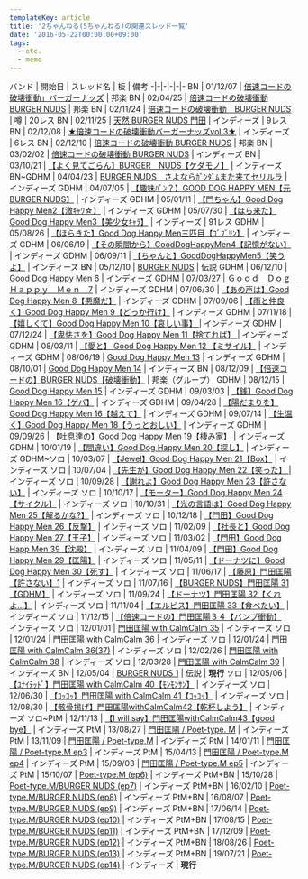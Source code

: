 ```yaml
---
templateKey: article
title: '2ちゃんねる(5ちゃんねる)の関連スレッド一覧'
date: '2016-05-22T00:00:00+09:00'
tags:
  - etc.
  - memo
---
```

バンド | 開始日 | スレッド名 | 板 | 備考
-|-|-|-|-|-
BN | 01/12/07 | [倍速コードの破壊衝動」バーガーナッズ](http://music.2ch.net/test/read.cgi/musicj/1007654819/) | 邦楽
BN | 02/04/25 | [倍速コードの破壊衝動BURGER NUDS](http://tv3.2ch.net/test/read.cgi/musicj/1019734230) | 邦楽
BN | 02/11/24 | [倍速コードの破壊衝動　BURGER NUDS](http://human.2ch.net/test/read.cgi/uwasa/1038145203/) | 噂 | 20レス
BN | 02/11/25 | [天然 BURGER NUDS 門田](http://music.2ch.net/test/read.cgi/minor/1038150709/) | インディーズ | 9レス
BN | 02/12/08 | [★倍速コードの破壊衝動バーガーナッズvol.3★](http://music.2ch.net/test/read.cgi/minor/1039274464/) | インディーズ | 6レス
BN | 02/12/10 | [倍速コードの破壊衝動 BURGER NUDS](http://tv3.2ch.net/test/read.cgi/musicj/1039472074/) | 邦楽
BN | 03/02/02 | [倍速コードの破壊衝動 BURGER NUDS](http://music2.2ch.net/test/read.cgi/minor/1045835552/) | インディーズ
BN | 03/10/21 | [【よく見てごらん】BURGER　NUDS【ケダモノ】](http://music3.2ch.net/test/read.cgi/minor/1066664029/) | インディーズ
BN~GDHM | 04/04/23 | [BURGER NUDS　さよならｶﾞﾝﾀﾞﾑまた来てセリルラ](http://music4.2ch.net/test/read.cgi/minor/1082710011/) | インディーズ
GDHM | 04/07/05 | [【趣味ﾊﾞﾝ？】GOOD DOG HAPPY MEN【元BURGER NUDS】](http://music4.2ch.net/test/read.cgi/minor/1089008788/) | インディーズ
GDHM | 05/01/11 | [【門ちゃん】Good Dog Happy Men2【激ｷｬﾜ☆】](http://music4.2ch.net/test/read.cgi/minor/1105433548/) | インディーズ
GDHM | 05/07/30 | [【ほら来た】Good Dog Happy Men3【美少女ｷｬﾗ】](http://music4.2ch.net/test/read.cgi/minor/1122671054/) | インディーズ | 91レス
GDHM | 05/08/26 | [【ほらきた】Good Dog Happy Men三匹目【ｺﾞﾌﾞﾘﾝ】](http://music4.2ch.net/test/read.cgi/minor/1125059837/) | インディーズ
GDHM | 06/06/19 | [【その瞬間から】GoodDogHappyMen4【記憶がない】](http://music6.2ch.net/test/read.cgi/minor/1150708367/) | インディーズ
GDHM | 06/09/11 | [【ちゃんと】GoodDogHappyMen5【笑うよ】](http://music6.2ch.net/test/read.cgi/minor/1157905223/) | インディーズ
BN | 05/12/10 | [BURGER NUDS](http://music4.2ch.net/test/read.cgi/legend/1134204114/) | 伝説
GDHM | 06/12/10 | [Good Dog Happy Men 6](http://music8.2ch.net/test/read.cgi/minor/1165746846/) | インディーズ
GDHM | 07/03/27 | [Ｇｏｏｄ　Ｄｏｇ　Ｈａｐｐｙ　Ｍｅｎ　7](http://music8.2ch.net/test/read.cgi/minor/1174937458/) | インディーズ
GDHM | 07/06/30 | [【あの声は】Good Dog Happy Men 8【悪魔だ】](http://music8.2ch.net/test/read.cgi/minor/1183183384/) | インディーズ
GDHM | 07/09/06 | [【雨と仲良く】Good Dog Happy Men 9【どっか行け】](http://music8.2ch.net/test/read.cgi/minor/1189076132/) | インディーズ
GDHM | 07/11/18 | [【嬉しくて】Good Dog Happy Men 10【哀しい事】 ](http://music8.2ch.net/test/read.cgi/minor/1195364271/) | インディーズ
GDHM | 07/12/24 | [【卑怯さを】Good Dog Happy Men 11【捨てれば】 ](http://music8.2ch.net/test/read.cgi/minor/1198472177/) | インディーズ
GDHM | 08/03/11 | [【愛と】 Good Dog Happy Men 12 【ミサイル】](http://music8.2ch.net/test/read.cgi/minor/1205229756/) | インディーズ
GDHM | 08/06/19 | [Good Dog Happy Men 13](http://mamono.2ch.net/test/read.cgi/minor/1213867764/) | インディーズ
GDHM | 08/10/01 | [Good Dog Happy Men 14](http://mamono.2ch.net/test/read.cgi/minor/1222865160/) | インディーズ
BN | 08/12/09 | [【倍速コードの】BURGER NUDS【破壊衝動】](http://toro.2ch.net/test/read.cgi/musicjg/1228792234/) | 邦楽（グループ）
GDHM | 08/12/15 | [Good Dog Happy Men 15](http://mamono.2ch.net/test/read.cgi/minor/1229280512/) | インディーズ
GDHM | 09/03/03 | [【銭】Good Dog Happy Men 16【ゲバ】](http://mamono.2ch.net/test/read.cgi/minor/1236058923/) | インディーズ
GDHM | 09/04/28 | [【陽だまりを】Good Dog Happy Men 16【越えて】](http://anchorage.2ch.net/test/read.cgi/minor/1240894009/) | インディーズ
GDHM | 09/07/14 | [【生温く】Good Dog Happy Men 18【うっとおしい】](http://anchorage.2ch.net/test/read.cgi/minor/1247522494/) | インディーズ
GDHM | 09/09/26 | [【吐息達の】Good Dog Happy Men 19【棲み家】](http://anchorage.2ch.net/test/read.cgi/minor/1253950177/) | インディーズ
GDHM | 10/01/19 | [【間違い】Good Dog Happy Men 20【探し】](http://anchorage.2ch.net/test/read.cgi/minor/1263891944/) | インディーズ
GDHM~ソロ | 10/03/07 | [【Jewel】Good Dog Happy Men 21【Box】](http://anchorage.2ch.net/test/read.cgi/minor/1267895088/) | インディーズ
ソロ | 10/07/04 | [【先生が】Good Dog Happy Men 22【笑った】 ](http://toki.2ch.net/test/read.cgi/minor/1278234236/) | インディーズ
ソロ | 10/09/28 | [【謝れよ】Good Dog Happy Men 23【許さない】](http://toki.2ch.net/test/read.cgi/minor/1285613156/) | インディーズ
ソロ | 10/10/17 | [【モーター】Good Dog Happy Men 24【サイクル】](http://toki.2ch.net/test/read.cgi/minor/1287251791/) | インディーズ
ソロ | 10/10/31 | [【光の言語は】Good Dog Happy Men 25【解るかな?】](http://toki.2ch.net/test/read.cgi/minor/1288508228/) | インディーズ
ソロ | 10/12/18 | [【門田】Good Dog Happy Men 26【反撃】](http://toki.2ch.net/test/read.cgi/minor/1292602125/) | インディーズ
ソロ | 11/02/09 | [【社長と】Good Dog Happy Men 27【王子】](http://toki.2ch.net/test/read.cgi/minor/1297244974/) | インディーズ
ソロ | 11/03/02 | [【門田】Good Dog Happ Men 39【沈殿】](http://toki.2ch.net/test/read.cgi/minor/1299076058/) | インディーズ
ソロ | 11/04/09 | [【門田】Good Dog Happy Men 29【匡陽】](http://toki.2ch.net/test/read.cgi/minor/1302309732/) | インディーズ
ソロ | 11/05/11 | [【ドーナツに】Good Dog Happy Men 30【死す】](http://toki.2ch.net/test/read.cgi/minor/1305056301/) | インディーズ
ソロ | 11/06/17 | [【藤原】門田匡陽【許さない】1](http://toki.2ch.net/test/read.cgi/minor/1308303497/) | インディーズ
ソロ | 11/07/16 | [【BURGER NUDS】門田匡陽 31【GDHM】](http://toki.2ch.net/test/read.cgi/minor/1310797722/) | インディーズ
ソロ | 11/09/24 | [【ドーナツ】門田匡陽 32【くれよ…】](http://toki.2ch.net/test/read.cgi/minor/1316869097/) | インディーズ
ソロ | 11/11/04 | [【エルビス】門田匡陽 33【食べたい】](http://awabi.2ch.net/test/read.cgi/minor/1320386977/) | インディーズ
ソロ | 11/12/15 | [【倍速コードの】門田匡陽３４【バンプ衝動】](http://awabi.2ch.net/test/read.cgi/minor/1323938756/) | インディーズ
ソロ | 12/01/01 | [門田匡陽 with CalmCalm 35](http://awabi.2ch.net/test/read.cgi/minor/1325344023/) | インディーズ
ソロ | 12/01/24 | [門田匡陽 with CalmCalm 36](http://awabi.2ch.net/test/read.cgi/minor/1327337143/) | インディーズ
ソロ | 12/01/24 | [門田匡陽 with CalmCalm 36(37)](http://awabi.2ch.net/test/read.cgi/minor/1327337281/) | インディーズ
ソロ | 12/02/26 | [門田匡陽 with CalmCalm 38](http://awabi.2ch.net/test/read.cgi/minor/1330263981/) | インディーズ
ソロ | 12/03/28 | [門田匡陽 with CalmCalm 39](http://awabi.2ch.net/test/read.cgi/minor/1332941254/) | インディーズ
BN | 12/05/04 | [BURGER NUDS 1](http://yomogi.2ch.net/test/read.cgi/legend/1336121571/) | 伝説 | **現行**
ソロ | 12/05/06 | [【ﾕﾅｲﾃｯﾄﾞ】門田匡陽 with CalmCalm 40【ﾓﾝﾓﾝｻﾝ】](http://awabi.2ch.net/test/read.cgi/minor/1336269482/) | インディーズ
ソロ | 12/06/30 | [【ｺｯｺｯ】門田匡陽 with CalmCalm 41【ｺｯｺｯ】](http://awabi.2ch.net/test/read.cgi/minor/1341066731/) | インディーズ
ソロ | 12/08/30 | [【骸骨掲げ】門田匡陽withCalmCalm42【乾杯しよう】](http://awabi.2ch.net/test/read.cgi/minor/1346314739/) | インディーズ
ソロ~PtM | 12/11/13 | [【I will say】門田匡陽withCalmCalm43【good bye】](http://awabi.2ch.net/test/read.cgi/minor/1352804634/) | インディーズ
PtM | 13/08/27 | [門田匡陽 / Poet-type. M](http://awabi.2ch.net/test/read.cgi/minor/1377580878/) | インディーズ
PtM | 13/11/09 | [門田匡陽 / Poet-type.M](http://yomogi.2ch.net/test/read.cgi/minor/1383974622/) | インディーズ
PtM | 14/01/11 | [門田匡陽 / Poet-type.M ep3](http://yomogi.2ch.net/test/read.cgi/minor/1389450180/) | インディーズ
PtM | 15/04/13 | [門田匡陽 / Poet-type.M ep4](http://yomogi.2ch.net/test/read.cgi/minor/1428904687/) | インディーズ
PtM | 15/09/03 | [門田匡陽 / Poet-type.M ep5](http://yomogi.2ch.net/test/read.cgi/minor/1441285229/) | インディーズ
PtM | 15/10/07 | [Poet-type.M (ep6)](http://yomogi.2ch.net/test/read.cgi/minor/1444229620/) | インディーズ
PtM+BN | 15/10/28 | [Poet-type.M/BURGER NUDS (ep7)](http://yomogi.2ch.net/test/read.cgi/minor/1446029357/) | インディーズ
PtM+BN | 16/02/10 | [Poet-type.M/BURGER NUDS (ep8)](http://yomogi.2ch.net/test/read.cgi/minor/1455033232/) | インディーズ
PtM+BN | 16/08/07 | [Poet-type.M/BURGER NUDS (ep9)](http://mint.5ch.net/test/read.cgi/minor/1470579165/) | インディーズ
PtM+BN | 17/06/14 | [Poet-type.M/BURGER NUDS (ep10)](http://lavender.5ch.net/test/read.cgi/minor/1497443707/) | インディーズ
PtM+BN | 17/08/15 | [Poet-type.M/BURGER NUDS (ep11)](http://lavender.5ch.net/test/read.cgi/minor/1502806067/) | インディーズ
PtM+BN | 17/12/09 | [Poet-type.M/BURGER NUDS (ep12)](https://lavender.5ch.net/test/read.cgi/minor/1512826307/) | インディーズ
PtM+BN | 18/08/26 | [Poet-type.M/BURGER NUDS (ep13)](https://lavender.5ch.net/test/read.cgi/minor/1535283681/) | インディーズ
PtM+BN | 19/07/21 | [Poet-type.M/BURGER NUDS (ep14)](https://lavender.5ch.net/test/read.cgi/minor/1563701488/) | インディーズ | **現行**

